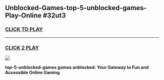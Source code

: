 
## Unblocked-Games-top-5-unblocked-games-Play-Online #32ut3
<h3>
<a href="https://news.freeplayer.one?title=top-5-unblocked-games&ref=3">CLICK TO PLAY</a></h3>
<hr>

<h3>
<a href="https://news.freeplayer.one?title=top-5-unblocked-games&ref=3">CLICK 2 PLAY</a>
  
</h3>

<a href="https://news.freeplayer.one?title=top-5-unblocked-games&ref=3"><img src="https://clearcache.store/games.png"></a>


**top-5-unblocked-games games unblocked: Your Gateway to Fun and Accessible Online Gaming**
